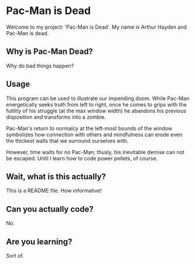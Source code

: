 # Pac-Man is Dead
Welcome to my project: 'Pac-Man is Dead'. My name is Arthur Hayden and
Pac-Man is dead.

## Why is Pac-Man Dead?
Why do bad things happen?

## Usage
This program can be used to illustrate our impending doom. While Pac-Man energetically seeks truth from left to right, once he comes to grips with the futility of his struggle (at the max window width) he abandons his previous disposition and transforms into a zombie.

Pac-Man's return to normalcy at the left-most bounds of the window symbolizes how connection with others and mindfulness can erode even the thickest walls that we surround ourselves with.

However, time waits for no Pac-Man; thusly, his inevitable demise can not be escaped. Until I learn how to code power pellets, of course.

## Wait, what is this actually?
This is a README file. How informative!

## Can you actually code?
No.

## Are you learning?
Sort of.